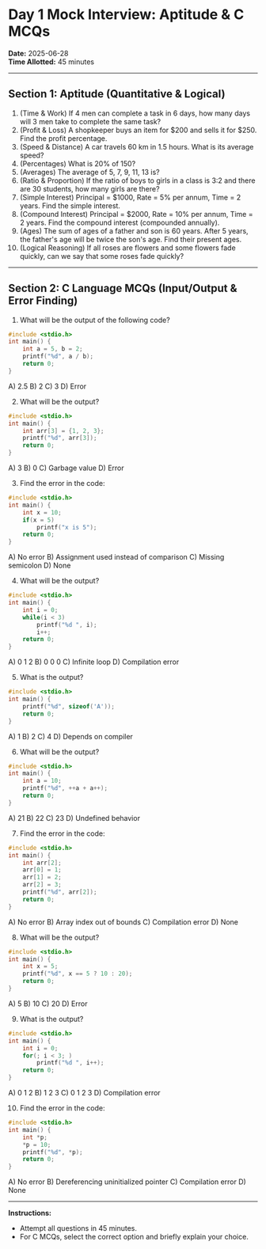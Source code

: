 # Day 1 Mock Interview: Aptitude & C MCQs

**Date:** 2025-06-28  
**Time Allotted:** 45 minutes

---

## Section 1: Aptitude (Quantitative & Logical)

1. (Time & Work) If 4 men can complete a task in 6 days, how many days will 3 men take to complete the same task?
2. (Profit & Loss) A shopkeeper buys an item for $200 and sells it for $250. Find the profit percentage.
3. (Speed & Distance) A car travels 60 km in 1.5 hours. What is its average speed?
4. (Percentages) What is 20% of 150?
5. (Averages) The average of 5, 7, 9, 11, 13 is?
6. (Ratio & Proportion) If the ratio of boys to girls in a class is 3:2 and there are 30 students, how many girls are there?
7. (Simple Interest) Principal = $1000, Rate = 5% per annum, Time = 2 years. Find the simple interest.
8. (Compound Interest) Principal = $2000, Rate = 10% per annum, Time = 2 years. Find the compound interest (compounded annually).
9. (Ages) The sum of ages of a father and son is 60 years. After 5 years, the father's age will be twice the son's age. Find their present ages.
10. (Logical Reasoning) If all roses are flowers and some flowers fade quickly, can we say that some roses fade quickly?

---

## Section 2: C Language MCQs (Input/Output & Error Finding)

1. What will be the output of the following code?

```c
#include <stdio.h>
int main() {
    int a = 5, b = 2;
    printf("%d", a / b);
    return 0;
}
```

A) 2.5 B) 2 C) 3 D) Error

2. What will be the output?

```c
#include <stdio.h>
int main() {
    int arr[3] = {1, 2, 3};
    printf("%d", arr[3]);
    return 0;
}
```

A) 3 B) 0 C) Garbage value D) Error

3. Find the error in the code:

```c
#include <stdio.h>
int main() {
    int x = 10;
    if(x = 5)
        printf("x is 5");
    return 0;
}
```

A) No error B) Assignment used instead of comparison C) Missing semicolon D) None

4. What will be the output?

```c
#include <stdio.h>
int main() {
    int i = 0;
    while(i < 3)
        printf("%d ", i);
        i++;
    return 0;
}
```

A) 0 1 2 B) 0 0 0 C) Infinite loop D) Compilation error

5. What is the output?

```c
#include <stdio.h>
int main() {
    printf("%d", sizeof('A'));
    return 0;
}
```

A) 1 B) 2 C) 4 D) Depends on compiler

6. What will be the output?

```c
#include <stdio.h>
int main() {
    int a = 10;
    printf("%d", ++a + a++);
    return 0;
}
```

A) 21 B) 22 C) 23 D) Undefined behavior

7. Find the error in the code:

```c
#include <stdio.h>
int main() {
    int arr[2];
    arr[0] = 1;
    arr[1] = 2;
    arr[2] = 3;
    printf("%d", arr[2]);
    return 0;
}
```

A) No error B) Array index out of bounds C) Compilation error D) None

8. What will be the output?

```c
#include <stdio.h>
int main() {
    int x = 5;
    printf("%d", x == 5 ? 10 : 20);
    return 0;
}
```

A) 5 B) 10 C) 20 D) Error

9. What is the output?

```c
#include <stdio.h>
int main() {
    int i = 0;
    for(; i < 3; )
        printf("%d ", i++);
    return 0;
}
```

A) 0 1 2 B) 1 2 3 C) 0 1 2 3 D) Compilation error

10. Find the error in the code:

```c
#include <stdio.h>
int main() {
    int *p;
    *p = 10;
    printf("%d", *p);
    return 0;
}
```

A) No error B) Dereferencing uninitialized pointer C) Compilation error D) None

---

**Instructions:**

- Attempt all questions in 45 minutes.
- For C MCQs, select the correct option and briefly explain your choice.
